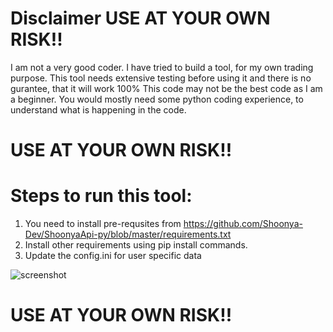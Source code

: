# Disclaimer USE AT YOUR OWN RISK!!
I am not a very good coder. I have tried to build a tool, for my own trading purpose.
This tool needs extensive testing before using it and there is no gurantee, that it will work 100%
This code may not be the best code as I am a beginner. You would mostly need some python coding experience, to understand what is happening in the code.

# USE AT YOUR OWN RISK!!


# Steps to run this tool:

1. You need to install pre-requsites from https://github.com/Shoonya-Dev/ShoonyaApi-py/blob/master/requirements.txt
2. Install other requirements using pip install commands.
3. Update the config.ini for user specific data

![screenshot](https://github.com/whity1234/Finvasia-Tradetool/blob/main/Screenshot.JPG)

# USE AT YOUR OWN RISK!!
